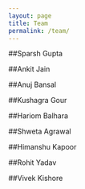 ```yaml
---
layout: page
title: Team
permalink: /team/
---
```


##Sparsh Gupta

##Ankit Jain

##Anuj Bansal

##Kushagra Gour

##Hariom Balhara

##Shweta Agrawal

##Himanshu Kapoor

##Rohit Yadav

##Vivek Kishore
